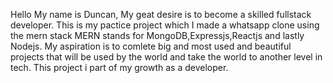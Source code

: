 Hello My name is Duncan, My geat desire is to become a skilled fullstack developer.
This is my pactice project which I made a whatsapp clone using the mern stack
MERN stands for MongoDB,Expressjs,Reactjs and lastly Nodejs.
My aspiration is to comlete big and most used and beautiful projects that will be used by the world and take the world to another level in tech.
This project i part of my growth as a developer.
